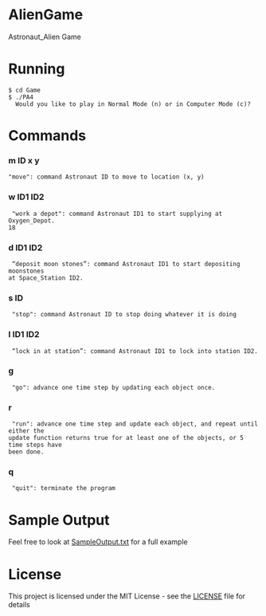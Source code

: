 # AlienGame
Astronaut_Alien Game 

# Running
```
$ cd Game
$ ./PA4
  Would you like to play in Normal Mode (n) or in Computer Mode (c)?
```
# Commands
### m ID x y
```
"move": command Astronaut ID to move to location (x, y)
```
### w ID1 ID2
```
 "work a depot": command Astronaut ID1 to start supplying at Oxygen_Depot.
18
```
### d ID1 ID2
```
 “deposit moon stones”: command Astronaut ID1 to start depositing moonstones
at Space_Station ID2.
```
### s ID
```
 "stop": command Astronaut ID to stop doing whatever it is doing
 ```
### l ID1 ID2
```
 “lock in at station”: command Astronaut ID1 to lock into station ID2.
 ```
### g
```
 "go": advance one time step by updating each object once.
 ```
### r
```
 "run": advance one time step and update each object, and repeat until either the
update function returns true for at least one of the objects, or 5 time steps have
been done.
```
### q
```
 "quit": terminate the program
 ```
 
 # Sample Output
Feel free to look at [SampleOutput.txt](SampleOutput.txt) for a full example
 
# License
This project is licensed under the MIT License - see the [LICENSE](LICENSE) file for details

